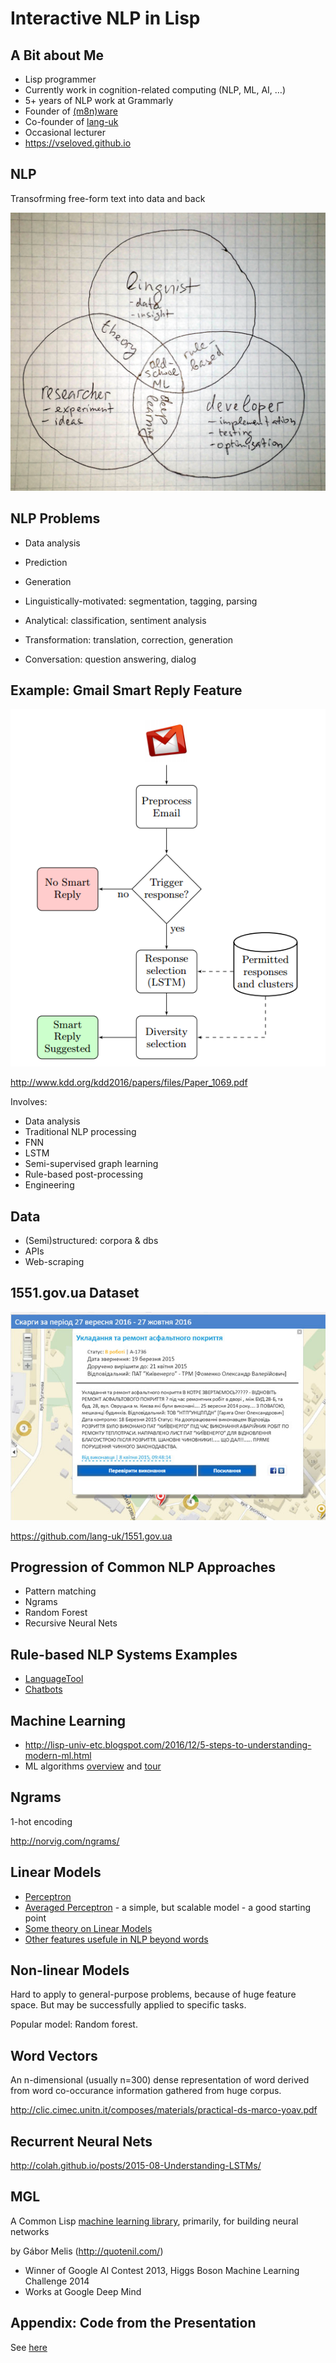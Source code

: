 # Interactive NLP in Lisp

## A Bit about Me

* Lisp programmer
* Currently work in cognition-related computing (NLP, ML, AI, …)
* 5+ years of NLP work at Grammarly
* Founder of [(m8n)ware](http://m8nware.com)
* Co-founder of [lang-uk](http://lang.org.ua)
* Occasional lecturer
* <https://vseloved.github.io>


## NLP

Transofrming free-form text into data and back

![NLP Roles](nlp-roles.png)


## NLP Problems

* Data analysis
* Prediction
* Generation

* Linguistically-motivated: segmentation, tagging, parsing
* Analytical: classification, sentiment analysis
* Transformation: translation, correction, generation
* Conversation:	question answering, dialog


## Example: Gmail Smart Reply Feature

![](gmail.png)

<http://www.kdd.org/kdd2016/papers/files/Paper_1069.pdf>

Involves:

* Data analysis
* Traditional NLP processing
* FNN
* LSTM
* Semi-supervised graph learning
* Rule-based post-processing
* Engineering


## Data

* (Semi)structured: corpora & dbs
* APIs
* Web-scraping


## 1551.gov.ua Dataset

![](1551.jpg)

<https://github.com/lang-uk/1551.gov.ua>


## Progression of Common NLP Approaches

* Pattern matching
* Ngrams
* Random Forest
* Recursive Neural Nets


## Rule-based NLP Systems Examples

* [LanguageTool](http://wiki.languagetool.org/tips-and-tricks)
* [Chatbots](https://stanfy.com/blog/advanced-natural-language-processing-tools-for-bot-makers/)


## Machine Learning

* <http://lisp-univ-etc.blogspot.com/2016/12/5-steps-to-understanding-modern-ml.html>
* ML algorithms [overview](https://docs.google.com/presentation/d/1Wv6r58Kb6L9lKyH9_T8YdQcK7fsXDQZW7gxaCVRNQfY/edit#slide=id.p) and [tour](http://machinelearningmastery.com/a-tour-of-machine-learning-algorithms/)


## Ngrams

1-hot encoding

<http://norvig.com/ngrams/>


## Linear Models

* [Perceptron](http://technion.ac.il/~itamark/ml/2014_winter/09%20-%20perceptron%20proof/cs229-notes6.pdf)
* [Averaged Perceptron](http://lisp-univ-etc.blogspot.com/2014/09/how-to-write-english-pos-tagger-with-cl.html) - a simple, but scalable model - a good starting point
* [Some theory on Linear Models](https://datajobs.com/data-science-repo/Generalized-Linear-Models-%5BAndrew-Ng%5D.pdf)
* [Other features usefule in NLP beyond words](https://drive.google.com/file/d/0B-RlkN4sdg3HX0c4NC1NZmJLeXc/view) 


## Non-linear Models

Hard to apply to general-purpose problems, because of huge feature space. But may be successfully applied to specific tasks. 

Popular model: Random forest.


## Word Vectors

An n-dimensional (usually n=300) dense representation of word derived from word co-occurance information gathered from huge corpus.

<http://clic.cimec.unitn.it/composes/materials/practical-ds-marco-yoav.pdf>


## Recurrent Neural Nets

<http://colah.github.io/posts/2015-08-Understanding-LSTMs/>


## MGL

A Common Lisp [machine learning library](https://github.com/melisgl/mgl), primarily, for building neural networks

by Gábor Melis (http://quotenil.com/)

* Winner of Google AI Contest 2013, Higgs Boson Machine Learning Challenge 2014
* Works at Google Deep Mind


## Appendix: Code from the Presentation

See [here](prj-int-nlp.lisp)
